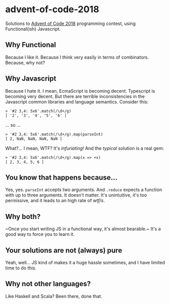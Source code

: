 # advent-of-code-2018

Solutions to [Advent of Code 2018](https://adventofcode.com) programming contest, using Functional(ish) Javascript.

## Why Functional

Because I like it. Because I think very easily in terms of combinators. Because, why not?

## Why Javascript

Because I hate it. I mean, EcmaScript is becoming decent. Typescript is becoming very decent. But there are terrible inconsistencies in the Javascript common libraries and language semantics. Consider this:

```
> '#2 3,4: 5x6'.match(/\d+/g)
[ '2', '3', '4', '5', '6' ]
```

... so ...

```
> '#2 3,4: 5x6'.match(/\d+/g).map(parseInt)
[ 2, NaN, NaN, NaN, NaN ]
```

What?... I mean, WTF? It's *infuriating*! And the *typical* solution is a real gem:

```
> '#2 3,4: 5x6'.match(/\d+/g).map(x => +x)
[ 2, 3, 4, 5, 6 ]
```

## You know that happens because...

Yes, yes. `parseInt` accepts two arguments. And `.reduce` expects a function with up to three arguments. It doesn't matter. It's unintuitive, it's too permissive, and it leads to an high rate of *wtf/s*.

## Why both?

~Once you start writing JS in a functional way, it's almost bearable.~ It's a good way to force you to learn it.

## Your solutions are not (always) pure

Yeah, well... JS kind of makes it a huge hassle sometimes, and I have limited time to do this.

## Why not other languages?

Like Haskell and Scala? Been there, done that.
